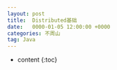 ```yaml
---
layout: post
title:  Distributed基础
date:   0000-01-05 12:00:00 +0000
categories: 不周山
tag: Java
---
```



* content
{:toc}
